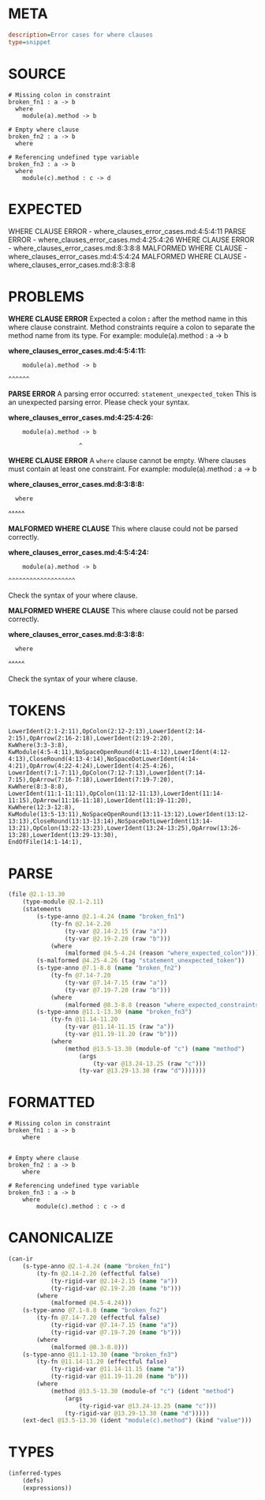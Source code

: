 # META
~~~ini
description=Error cases for where clauses
type=snippet
~~~
# SOURCE
~~~roc
# Missing colon in constraint
broken_fn1 : a -> b
  where
    module(a).method -> b

# Empty where clause
broken_fn2 : a -> b
  where

# Referencing undefined type variable
broken_fn3 : a -> b
  where
    module(c).method : c -> d
~~~
# EXPECTED
WHERE CLAUSE ERROR - where_clauses_error_cases.md:4:5:4:11
PARSE ERROR - where_clauses_error_cases.md:4:25:4:26
WHERE CLAUSE ERROR - where_clauses_error_cases.md:8:3:8:8
MALFORMED WHERE CLAUSE - where_clauses_error_cases.md:4:5:4:24
MALFORMED WHERE CLAUSE - where_clauses_error_cases.md:8:3:8:8
# PROBLEMS
**WHERE CLAUSE ERROR**
Expected a colon **:** after the method name in this where clause constraint.
Method constraints require a colon to separate the method name from its type.
For example:     module(a).method : a -> b

**where_clauses_error_cases.md:4:5:4:11:**
```roc
    module(a).method -> b
```
    ^^^^^^


**PARSE ERROR**
A parsing error occurred: `statement_unexpected_token`
This is an unexpected parsing error. Please check your syntax.

**where_clauses_error_cases.md:4:25:4:26:**
```roc
    module(a).method -> b
```
                        ^


**WHERE CLAUSE ERROR**
A `where` clause cannot be empty.
Where clauses must contain at least one constraint.
For example:
        module(a).method : a -> b

**where_clauses_error_cases.md:8:3:8:8:**
```roc
  where
```
  ^^^^^


**MALFORMED WHERE CLAUSE**
This where clause could not be parsed correctly.

**where_clauses_error_cases.md:4:5:4:24:**
```roc
    module(a).method -> b
```
    ^^^^^^^^^^^^^^^^^^^

Check the syntax of your where clause.

**MALFORMED WHERE CLAUSE**
This where clause could not be parsed correctly.

**where_clauses_error_cases.md:8:3:8:8:**
```roc
  where
```
  ^^^^^

Check the syntax of your where clause.

# TOKENS
~~~zig
LowerIdent(2:1-2:11),OpColon(2:12-2:13),LowerIdent(2:14-2:15),OpArrow(2:16-2:18),LowerIdent(2:19-2:20),
KwWhere(3:3-3:8),
KwModule(4:5-4:11),NoSpaceOpenRound(4:11-4:12),LowerIdent(4:12-4:13),CloseRound(4:13-4:14),NoSpaceDotLowerIdent(4:14-4:21),OpArrow(4:22-4:24),LowerIdent(4:25-4:26),
LowerIdent(7:1-7:11),OpColon(7:12-7:13),LowerIdent(7:14-7:15),OpArrow(7:16-7:18),LowerIdent(7:19-7:20),
KwWhere(8:3-8:8),
LowerIdent(11:1-11:11),OpColon(11:12-11:13),LowerIdent(11:14-11:15),OpArrow(11:16-11:18),LowerIdent(11:19-11:20),
KwWhere(12:3-12:8),
KwModule(13:5-13:11),NoSpaceOpenRound(13:11-13:12),LowerIdent(13:12-13:13),CloseRound(13:13-13:14),NoSpaceDotLowerIdent(13:14-13:21),OpColon(13:22-13:23),LowerIdent(13:24-13:25),OpArrow(13:26-13:28),LowerIdent(13:29-13:30),
EndOfFile(14:1-14:1),
~~~
# PARSE
~~~clojure
(file @2.1-13.30
	(type-module @2.1-2.11)
	(statements
		(s-type-anno @2.1-4.24 (name "broken_fn1")
			(ty-fn @2.14-2.20
				(ty-var @2.14-2.15 (raw "a"))
				(ty-var @2.19-2.20 (raw "b")))
			(where
				(malformed @4.5-4.24 (reason "where_expected_colon"))))
		(s-malformed @4.25-4.26 (tag "statement_unexpected_token"))
		(s-type-anno @7.1-8.8 (name "broken_fn2")
			(ty-fn @7.14-7.20
				(ty-var @7.14-7.15 (raw "a"))
				(ty-var @7.19-7.20 (raw "b")))
			(where
				(malformed @8.3-8.8 (reason "where_expected_constraints"))))
		(s-type-anno @11.1-13.30 (name "broken_fn3")
			(ty-fn @11.14-11.20
				(ty-var @11.14-11.15 (raw "a"))
				(ty-var @11.19-11.20 (raw "b")))
			(where
				(method @13.5-13.30 (module-of "c") (name "method")
					(args
						(ty-var @13.24-13.25 (raw "c")))
					(ty-var @13.29-13.30 (raw "d")))))))
~~~
# FORMATTED
~~~roc
# Missing colon in constraint
broken_fn1 : a -> b
	where
		

# Empty where clause
broken_fn2 : a -> b
	where 

# Referencing undefined type variable
broken_fn3 : a -> b
	where
		module(c).method : c -> d
~~~
# CANONICALIZE
~~~clojure
(can-ir
	(s-type-anno @2.1-4.24 (name "broken_fn1")
		(ty-fn @2.14-2.20 (effectful false)
			(ty-rigid-var @2.14-2.15 (name "a"))
			(ty-rigid-var @2.19-2.20 (name "b")))
		(where
			(malformed @4.5-4.24)))
	(s-type-anno @7.1-8.8 (name "broken_fn2")
		(ty-fn @7.14-7.20 (effectful false)
			(ty-rigid-var @7.14-7.15 (name "a"))
			(ty-rigid-var @7.19-7.20 (name "b")))
		(where
			(malformed @8.3-8.8)))
	(s-type-anno @11.1-13.30 (name "broken_fn3")
		(ty-fn @11.14-11.20 (effectful false)
			(ty-rigid-var @11.14-11.15 (name "a"))
			(ty-rigid-var @11.19-11.20 (name "b")))
		(where
			(method @13.5-13.30 (module-of "c") (ident "method")
				(args
					(ty-rigid-var @13.24-13.25 (name "c")))
				(ty-rigid-var @13.29-13.30 (name "d")))))
	(ext-decl @13.5-13.30 (ident "module(c).method") (kind "value")))
~~~
# TYPES
~~~clojure
(inferred-types
	(defs)
	(expressions))
~~~
